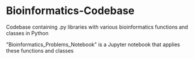 # Bioinformatics-Codebase
Codebase containing .py libraries with various bioinformatics functions and classes in Python

"Bioinformatics_Problems_Notebook" is a Jupyter notebook that applies these functions and classes
